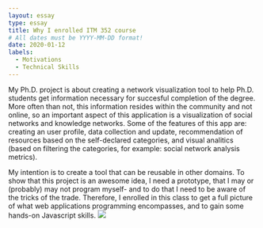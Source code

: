 ```yaml
---
layout: essay
type: essay
title: Why I enrolled ITM 352 course
# All dates must be YYYY-MM-DD format!
date: 2020-01-12
labels:
  - Motivations
  - Technical Skills
---
```

My Ph.D. project is about creating a network visualization tool to help Ph.D. students get information necessary for succesful completion of the degree. More often than not, this information resides within the community and not online, so an important aspect of this application is a visualization of social networks and knowledge networks. 
Some of the features of this app are: creating an user profile, data collection and update, recommendation of resources based on the self-declared categories, and visual analitics (based on filtering the categories, for example: social network analysis metrics).

My intention is to create a tool that can be reusable in other domains. To show that this project is an awesome idea, I need a prototype, that I may or (probably) may not program myself- and to do that I need to be aware of the tricks of the trade. Therefore, I enrolled in this class to get a full picture of what web applications programming encompasses, and to gain some hands-on Javascript skills.
<img class="ui tiny left circular floated image" src="../images/paintbrushes.jpg">




